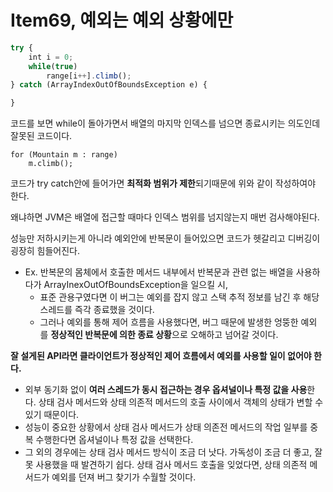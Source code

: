 # Item69, 예외는 예외 상황에만

```jsx
try {
    int i = 0;
    while(true)
        range[i++].climb();
} catch (ArrayIndexOutOfBoundsException e) {

}
```

코드를 보면 while이 돌아가면서 배열의 마지막 인덱스를 넘으면 종료시키는 의도인데 잘못된 코드이다.

```
for (Mountain m : range)
    m.climb();
```

코드가 try catch안에 들어가면 **최적화 범위가 제한**되기때문에 위와 같이 작성하여야 한다.

왜냐하면 JVM은 배열에 접근할 때마다 인덱스 범위를 넘지않는지 매번 검사해야된다.

성능만 저하시키는게 아니라 예외안에 반복문이 들어있으면 코드가 헷갈리고 디버깅이 굉장히 힘들어진다.

- Ex. 반복문의 몸체에서 호출한 메서드 내부에서 반복문과 관련 없는 배열을 사용하다가 ArrayInexOutOfBoundsException을 일으킬 시,
    - 표준 관용구였다면 이 버그는 예외를 잡지 않고 스택 추적 정보를 남긴 후 해당 스레드를 즉각 종료했을 것이다.
    - 그러나 예외를 통해 제어 흐름을 사용했다면, 버그 때문에 발생한 엉뚱한 예외를 **정상적인 반복문에 의한 종료 상황**으로 오해하고 넘어갈 것이다.

**잘 설게된 API라면 클라이언트가 정상적인 제어 흐름에서 예외를 사용할 일이 없어야 한다.**

- 외부 동기화 없이 **여러 스레드가 동시 접근하는 경우 옵셔널이나 특정 값을 사용**한다. 상태 검사 메서드와 상태 의존적 메서드의 호출 사이에서 객체의 상태가 변할 수 있기 때문이다.
- 성능이 중요한 상황에서 상태 검사 메서드가 상태 의존전 메서드의 작업 일부를 중복 수행한다면 옵셔널이나 특정 값을 선택한다.
- 그 외의 경우에는 상태 검사 메서드 방식이 조금 더 낫다. 가독성이 조금 더 좋고, 잘못 사용했을 때 발견하기 쉽다. 상태 검사 메서드 호출을 잊었다면, 상태 의존적 메서드가 예외를 던져 버그 찾기가 수월할 것이다.
